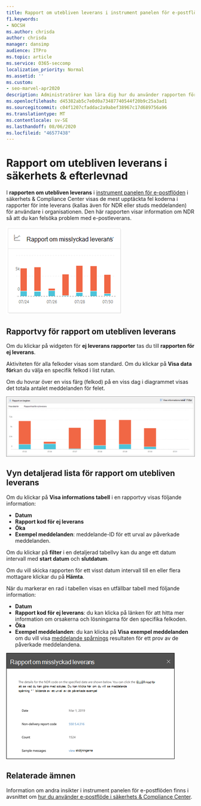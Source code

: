 ```yaml
---
title: Rapport om utebliven leverans i instrument panelen för e-postflöde
f1.keywords:
- NOCSH
ms.author: chrisda
author: chrisda
manager: dansimp
audience: ITPro
ms.topic: article
ms.service: O365-seccomp
localization_priority: Normal
ms.assetid: ''
ms.custom:
- seo-marvel-apr2020
description: Administratörer kan lära dig hur du använder rapporten för information om ej leverans i instrument panelen för e-postflöde i säkerhets & Compliance Center för att övervaka de vanligaste fel koderna i rapporter som inte kunde levereras (kallas även NDR eller studs meddelanden) från avsändare i din organisation.
ms.openlocfilehash: d45382ab5c7e0d0a73487740544f20b9c25a3ad1
ms.sourcegitcommit: c04f1207cfaddac2a9abef38967c17d689756a96
ms.translationtype: MT
ms.contentlocale: sv-SE
ms.lasthandoff: 08/06/2020
ms.locfileid: "46577438"
---
```

# <a name="non-delivery-report-in-the-security--compliance-center"></a>Rapport om utebliven leverans i säkerhets & efterlevnad

I **rapporten om utebliven leverans** i [instrument panelen för e-postflöden](mail-flow-insights-v2.md) i säkerhets & Compliance Center visas de mest upptäckta fel koderna i rapporter för inte leverans (kallas även för NDR eller studs meddelanden) för användare i organisationen. Den här rapporten visar information om NDR så att du kan felsöka problem med e-postleverans.

![Widget för rapport om utebliven leverans i instrument panelen för e-postflöde i säkerhets & efterlevnad](../../media/mfi-non-delivery-report-widget.png)

## <a name="report-view-for-the-non-delivery-report"></a>Rapportvy för rapport om utebliven leverans

Om du klickar på widgeten för **ej leverans rapporter** tas du till **rapporten för ej leverans**.

Aktiviteten för alla felkoder visas som standard. Om du klickar på **Visa data för**kan du välja en specifik felkod i list rutan.

Om du hovrar över en viss färg (felkod) på en viss dag i diagrammet visas det totala antalet meddelanden för felet.

![Rapportvy i rapporten icke godkänd domän](../../media/mfi-non-delivery-report-overview-view.png)

## <a name="details-table-view-for-the-non-delivery-report"></a>Vyn detaljerad lista för rapport om utebliven leverans

Om du klickar på **Visa informations tabell** i en rapportvy visas följande information:

- **Datum**
- **Rapport kod för ej leverans**
- **Öka**
- **Exempel meddelanden**: meddelande-ID för ett urval av påverkade meddelanden.

Om du klickar på **filter** i en detaljerad tabellvy kan du ange ett datum intervall med **start datum** och **slutdatum**.

Om du vill skicka rapporten för ett visst datum intervall till en eller flera mottagare klickar du på **Hämta**.

När du markerar en rad i tabellen visas en utfällbar tabell med följande information:

- **Datum**
- **Rapport kod för ej leverans**: du kan klicka på länken för att hitta mer information om orsakerna och lösningarna för den specifika felkoden.
- **Öka**
- **Exempel meddelanden**: du kan klicka på **Visa exempel meddelanden** om du vill visa [meddelande spårnings](message-trace-scc.md) resultaten för ett prov av de påverkade meddelandena.

![Utfällda detaljer när du har markerat en rad i Tabellvy i rapporten för ej leverans](../../media/mfi-non-delivery-report-details-flyout.png)

## <a name="related-topics"></a>Relaterade ämnen

Information om andra insikter i instrument panelen för e-postflöden finns i avsnittet om [hur du använder e-postflöde i säkerhets & Compliance Center](mail-flow-insights-v2.md).
